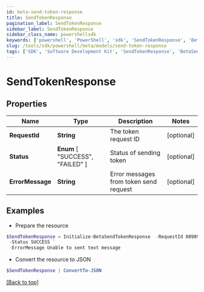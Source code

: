 ```yaml
---
id: beta-send-token-response
title: SendTokenResponse
pagination_label: SendTokenResponse
sidebar_label: SendTokenResponse
sidebar_class_name: powershellsdk
keywords: ['powershell', 'PowerShell', 'sdk', 'SendTokenResponse', 'BetaSendTokenResponse'] 
slug: /tools/sdk/powershell/beta/models/send-token-response
tags: ['SDK', 'Software Development Kit', 'SendTokenResponse', 'BetaSendTokenResponse']
---
```



# SendTokenResponse

## Properties

Name | Type | Description | Notes
------------ | ------------- | ------------- | -------------
**RequestId** | **String** | The token request ID | [optional] 
**Status** |  **Enum** [  "SUCCESS",    "FAILED" ] | Status of sending token | [optional] 
**ErrorMessage** | **String** | Error messages from token send request | [optional] 

## Examples

- Prepare the resource
```powershell
$SendTokenResponse = Initialize-BetaSendTokenResponse  -RequestId 089899f13a8f4da7824996191587bab9 `
 -Status SUCCESS `
 -ErrorMessage Unable to sent text message
```

- Convert the resource to JSON
```powershell
$SendTokenResponse | ConvertTo-JSON
```


[[Back to top]](#) 

